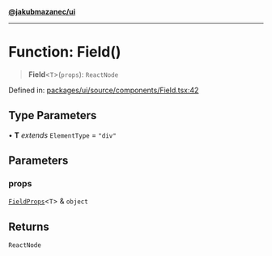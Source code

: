 [**@jakubmazanec/ui**](../README.md)

---

# Function: Field()

> **Field**\<`T`\>(`props`): `ReactNode`

Defined in:
[packages/ui/source/components/Field.tsx:42](https://github.com/jakubmazanec/tools/blob/adfe44f908094c1d1cdf19837842b33066bbd9d7/packages/ui/source/components/Field.tsx#L42)

## Type Parameters

• **T** _extends_ `ElementType` = `"div"`

## Parameters

### props

[`FieldProps`](../type-aliases/FieldProps.md)\<`T`\> & `object`

## Returns

`ReactNode`
